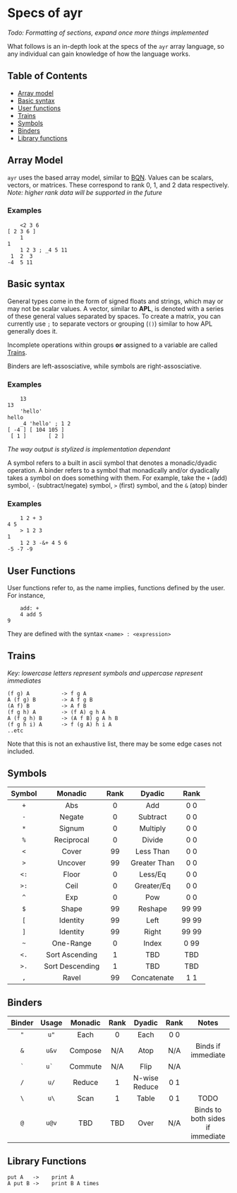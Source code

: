# Specs of ayr
*Todo: Formatting of sections, expand once more things implemented*

What follows is an in-depth look at the specs of the `ayr` array language, so any individual can gain knowledge of how the language works.

## Table of Contents
* [Array model](#array-model)
* [Basic syntax](#basic-syntax)
* [User functions](#user-functions)
* [Trains](#trains)
* [Symbols](#symbols)
* [Binders](#binders)
* [Library functions](#library-functions)

## Array Model
`ayr` uses the based array model, similar to [BQN](https://github.com/mlochbaum/BQN/blob/master/doc/based.md). Values can be scalars, vectors, or matrices. These correspond to rank 0, 1, and 2 data respectively. 
<br>*Note: higher rank data will be supported in the future*

### Examples
```
    <2 3 6
[ 2 3 6 ]
    1
1
    1 2 3 ; _4 5 11
 1  2  3
-4  5 11
```

## Basic syntax
General types come in the form of signed floats and strings, which may or may not be scalar values. A vector, similar to **APL**, is denoted with a series of these general values separated by spaces. To create a matrix, you can currently use `;` to separate vectors or grouping (`()`) similar to how APL generally does it.

Incomplete operations within groups **or** assigned to a variable are called [Trains](#trains).

Binders are left-assosciative, while symbols are right-assosciative.

### Examples
```
    13
13
    'hello'
hello
    _4 'hello' ; 1 2
[ -4 ] [ 104 105 ] 
 [ 1 ]       [ 2 ]
```
*The way output is stylized is implementation dependant*

A symbol refers to a built in ascii symbol that denotes a monadic/dyadic operation. A binder refers to a symbol that monadically and/or dyadically takes a symbol on does something with them. For example, take the `+` (add) symbol, `-` (subtract/negate) symbol, `>` (first) symbol, and the `&` (atop) binder

### Examples
```
    1 2 + 3
4 5
    > 1 2 3
1
    1 2 3 -&+ 4 5 6
-5 -7 -9
```

## User Functions
User functions refer to, as the name implies, functions defined by the user. For instance,
```
    add: +
    4 add 5
9
```
They are defined with the syntax `<name> : <expression>`

## Trains
*Key: lowercase letters represent symbols and uppercase represent immediates*

```
(f g) A          -> f g A
A (f g) B        -> A f g B
(A f) B          -> A f B
(f g h) A        -> (f A) g h A
A (f g h) B      -> (A f B) g A h B
(f g h i) A      -> f (g A) h i A
..etc
```
Note that this is not an exhaustive list, there may be some edge cases not included.

## Symbols
|  Symbol  |   Monadic  | Rank |    Dyadic    |  Rank |
|:--------:|:----------:|:----:|:------------:|:-----:|
|  ```+``` |     Abs    |   0  |      Add     |  0 0  |
|  ```-``` |   Negate   |   0  |   Subtract   |  0 0  |
|  ```*``` |   Signum   |   0  |   Multiply   |  0 0  |
|  ```%``` | Reciprocal |   0  |    Divide    |  0 0  |
|  ```<``` |    Cover   |  99  |   Less Than  |  0 0  |
|  ```>``` |   Uncover  |  99  | Greater Than |  0 0  |
| ```<:``` |    Floor   |   0  |    Less/Eq   |  0 0  |
| ```>:``` |    Ceil    |   0  |  Greater/Eq  |  0 0  |
|  ```^``` |     Exp    |   0  |      Pow     |  0 0  |
|  ```$``` |    Shape   |  99  |    Reshape   | 99 99 |
|  ```[``` |  Identity  |  99  |     Left     | 99 99 |
|  ```]``` |  Identity  |  99  |     Right    | 99 99 |
|  ```~``` |  One-Range |   0  |     Index    | 0 99  |
| ```<.``` | Sort Ascending | 1 |     TBD     |  TBD  |
| ```>.``` | Sort Descending | 1 |    TBD     |  TBD  |
|  ```,``` |   Ravel    |  99  |  Concatenate |  1 1  |

## Binders
|  Binder |   Usage   | Monadic | Rank | Dyadic | Rank |        Notes       |
|:-------:|:---------:|:-------:|:----:|:------:|:----:|:------------------:|
| ```"``` |  ```u"``` |   Each  |   0  | Each  |   0 0 |                    |
| ```&``` | ```u&v``` |  Compose | N/A  | Atop  |  N/A | Binds if immediate |
| ``` ` ``` | ```u` ``` | Commute | N/A | Flip | N/A   |                    |
| ```/``` |  ```u/``` |  Reduce |   1  | N-wise Reduce | 0 1 |              |
| ```\``` |  ```u\``` |   Scan  |   1  | Table | 0 1 |       TODO           |
| ```@``` | ```u@v``` |  TBD    |  TBD |  Over |  N/A  | Binds to both sides if immediate |

## Library Functions
    put A   ->    print A
    A put B ->    print B A times
